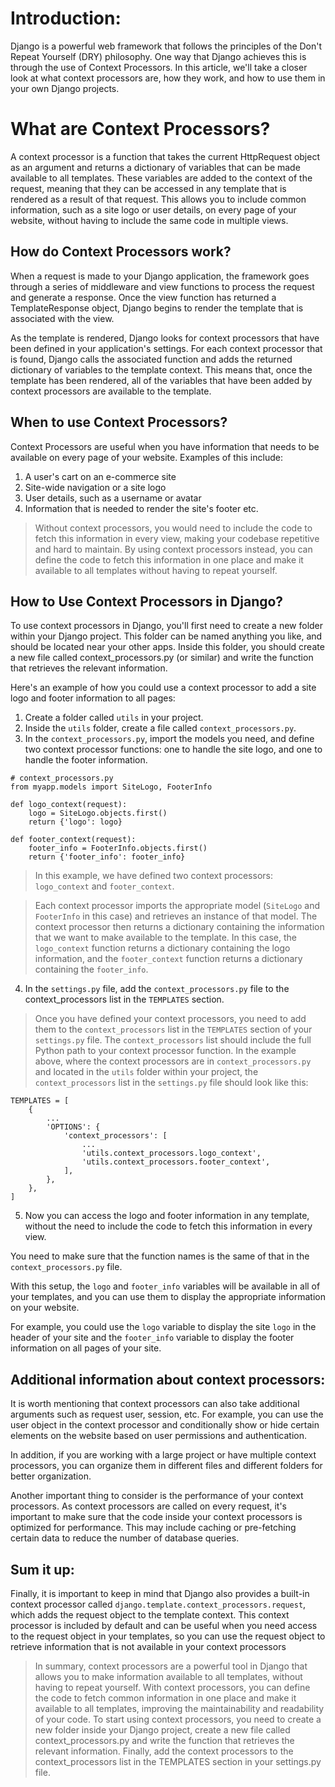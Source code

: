 # Introduction:

Django is a powerful web framework that follows the principles of the Don't Repeat Yourself (DRY) philosophy. One way that Django achieves this is through the use of Context Processors. In this article, we'll take a closer look at what context processors are, how they work, and how to use them in your own Django projects.

# What are Context Processors?
A context processor is a function that takes the current HttpRequest object as an argument and returns a dictionary of variables that can be made available to all templates. These variables are added to the context of the request, meaning that they can be accessed in any template that is rendered as a result of that request. This allows you to include common information, such as a site logo or user details, on every page of your website, without having to include the same code in multiple views.

## How do Context Processors work?
When a request is made to your Django application, the framework goes through a series of middleware and view functions to process the request and generate a response. Once the view function has returned a TemplateResponse object, Django begins to render the template that is associated with the view.

As the template is rendered, Django looks for context processors that have been defined in your application's settings. For each context processor that is found, Django calls the associated function and adds the returned dictionary of variables to the template context. This means that, once the template has been rendered, all of the variables that have been added by context processors are available to the template.

## When to use Context Processors?
Context Processors are useful when you have information that needs to be available on every page of your website. Examples of this include:

1. A user's cart on an e-commerce site
2. Site-wide navigation or a site logo
3. User details, such as a username or avatar
4. Information that is needed to render the site's footer
etc.

> Without context processors, you would need to include the code to fetch this information in every view, making your codebase repetitive and hard to maintain. By using context processors instead, you can define the code to fetch this information in one place and make it available to all templates without having to repeat yourself.

## How to Use Context Processors in Django?
To use context processors in Django, you'll first need to create a new folder within your Django project. This folder can be named anything you like, and should be located near your other apps. Inside this folder, you should create a new file called context_processors.py (or similar) and write the function that retrieves the relevant information.

Here's an example of how you could use a context processor to add a site logo and footer information to all pages:

1. Create a folder called `utils` in your project.
2. Inside the `utils` folder, create a file called `context_processors.py`.
3. In the `context_processors.py`, import the models you need, and define two context processor functions: one to handle the site logo, and one to handle the footer information.
```
# context_processors.py
from myapp.models import SiteLogo, FooterInfo

def logo_context(request):
    logo = SiteLogo.objects.first()
    return {'logo': logo}

def footer_context(request):
    footer_info = FooterInfo.objects.first()
    return {'footer_info': footer_info}
```

> In this example, we have defined two context processors: 
`logo_context` and `footer_context`. 

> Each context processor imports the appropriate model (`SiteLogo` and `FooterInfo` in this case) and retrieves an instance of that model. The context processor then returns a dictionary containing the information that we want to make available to the template. In this case, the `logo_context` function returns a dictionary containing the logo information, and the `footer_context` function returns a dictionary containing the `footer_info`.

4. In the `settings.py` file, add the `context_processors.py` file to the context_processors list in the `TEMPLATES` section.

> Once you have defined your context processors, you need to add them to the `context_processors` list in the `TEMPLATES` section of your `settings.py` file. The `context_processors` list should include the full Python path to your context processor function. In the example above, where the context processors are in `context_processors.py` and located in the `utils` folder within your project, the `context_processors` list in the `settings.py` file should look like this:

```
TEMPLATES = [
    {
        ...
        'OPTIONS': {
            'context_processors': [
                ...
                'utils.context_processors.logo_context',
                'utils.context_processors.footer_context',
            ],
        },
    },
]
```

5. Now you can access the logo and footer information in any template, without the need to include the code to fetch this information in every view.

You need to make sure that the function names is the same of that in the `context_processors.py` file.

With this setup, the `logo` and `footer_info` variables will be available in all of your templates, and you can use them to display the appropriate information on your website. 

For example, you could use the `logo` variable to display the site `logo` in the header of your site and the `footer_info` variable to display the footer information on all pages of your site.

## Additional information about context processors:

It is worth mentioning that context processors can also take additional arguments such as request user, session, etc.
For example, you can use the user object in the context processor and conditionally show or hide certain elements on the website based on user permissions and authentication.

In addition, if you are working with a large project or have multiple context processors, you can organize them in different files and different folders for better organization.

Another important thing to consider is the performance of your context processors. As context processors are called on every request, it's important to make sure that the code inside your context processors is optimized for performance. This may include caching or pre-fetching certain data to reduce the number of database queries.

## Sum it up:
Finally, it is important to keep in mind that Django also provides a built-in context processor called `django.template.context_processors.request`, which adds the request object to the template context. This context processor is included by default and can be useful when you need access to the request object in your templates, so you can use the request object to retrieve information that is not available in your context processors

> In summary, context processors are a powerful tool in Django that allows you to make information available to all templates, without having to repeat yourself. With context processors, you can define the code to fetch common information in one place and make it available to all templates, improving the maintainability and readability of your code. To start using context processors, you need to create a new folder inside your Django project, create a new file called context_processors.py and write the function that retrieves the relevant information. Finally, add the context processors to the context_processors list in the TEMPLATES section in your settings.py file.